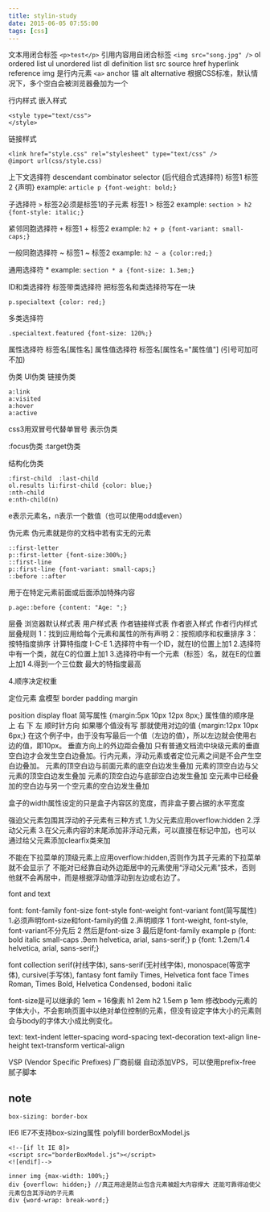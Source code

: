 ```yaml
---
title: stylin-study
date: 2015-06-05 07:55:00
tags: [css]
---
```


文本用闭合标签 `<p>test</p>`
引用内容用自闭合标签 `<img src="song.jpg" />`
ol ordered list
ul unordered list
dl definition list
src source
href hyperlink reference
img 是行内元素
`<a>` anchor 锚
alt alternative
根据CSS标准，默认情况下，多个空白会被浏览器叠加为一个

行内样式
嵌入样式

    <style type="text/css">
    </style>

链接样式

    <link href="style.css" rel="stylesheet" type="text/css" />
    @import url(css/style.css)

上下文选择符 descendant combinator selector (后代组合式选择符)
标签1 标签2 {声明}
example: `article p {font-weight: bold;}`

子选择符 `>` 标签2必须是标签1的子元素
标签1 > 标签2
example: `section > h2 {font-style: italic;}`

紧邻同胞选择符 `+`
标签1 + 标签2
example: `h2 + p {font-variant: small-caps;}`

一般同胞选择符 ~
标签1 ~ 标签2
example: `h2 ~ a {color:red;}`

通用选择符 *
example: `section * a {font-size: 1.3em;}`

ID和类选择符
标签带类选择符
把标签名和类选择符写在一块

    p.specialtext {color: red;}

多类选择符

    .specialtext.featured {font-size: 120%;}

属性选择符
标签名[属性名]
属性值选择符
标签名[属性名="属性值"] (引号可加可不加)

伪类
UI伪类
链接伪类

    a:link
    a:visited
    a:hover
    a:active

css3用双冒号代替单冒号 表示伪类

:focus伪类
:target伪类

结构化伪类

    :first-child  :last-child
    ol.results li:first-child {color: blue;}
    :nth-child
    e:nth-child(n)

e表示元素名，n表示一个数值（也可以使用odd或even）

伪元素
伪元素就是你的文档中若有实无的元素

    ::first-letter
    p::first-letter {font-size:300%;}
    ::first-line
    p::first-line {font-variant: small-caps;}
    ::before ::after

用于在特定元素前面或后面添加特殊内容

    p.age::before {content: "Age: ";}

层叠
浏览器默认样式表
用户样式表
作者链接样式表
作者嵌入样式
作者行内样式
层叠规则
1：找到应用给每个元素和属性的所有声明
2：按照顺序和权重排序
3：按特指度排序
计算特指度
I-C-E
1.选择符中有一个ID，就在I的位置上加1
2.选择符中有一个类，就在C的位置上加1
3.选择符中有一个元素（标签）名，就在E的位置上加1
4.得到一个三位数 最大的特指度最高

4.顺序决定权重

定位元素
盒模型
border padding margin

position display float
简写属性
{margin:5px 10px 12px 8px;}
属性值的顺序是 上 右 下 左 顺时针方向
如果哪个值没有写 那就使用对边的值
{margin:12px 10px 6px;} 在这个例子中，由于没有写最后一个值（左边的值），所以左边就会使用右边的值，即10px。
垂直方向上的外边距会叠加
只有普通文档流中块级元素的垂直空白边才会发生空白边叠加。行内元素，浮动元素或者定位元素之间是不会产生空白边叠加。
元素的顶空白边与前面元素的底空白边发生叠加
元素的顶空白边与父元素的顶空白边发生叠加
元素的顶空白边与底部空白边发生叠加
空元素中已经叠加的空白边与另一个空元素的空白边发生叠加

盒子的width属性设定的只是盒子内容区的宽度，而非盒子要占据的水平宽度

强迫父元素包围其浮动的子元素有三种方式
1.为父元素应用overflow:hidden
2.浮动父元素
3.在父元素内容的末尾添加非浮动元素，可以直接在标记中加，也可以通过给父元素添加clearfix类来加

不能在下拉菜单的顶级元素上应用overflow:hidden,否则作为其子元素的下拉菜单就不会显示了
不能对已经靠自动外边距居中的元素使用“浮动父元素”技术，否则他就不会再居中，而是根据浮动值浮动到左边或右边了。

font and text

font:
font-family
font-size
font-style
font-weight
font-variant
font(简写属性)
    1.必须声明font-size和font-family的值
    2.声明顺序
        1 font-weight, font-style, font-variant不分先后
        2 然后是font-size
        3 最后是font-family
        example p {font: bold italic small-caps .9em helvetica, arial, sans-serif;}
                p {font: 1.2em/1.4 helvetica, arial, sans-serif;}

font collection
    serif(衬线字体), sans-serif(无衬线字体), monospace(等宽字体), cursive(手写体), fantasy
    font family
        Times, Helvetica
        font face
        Times Roman, Times Bold, Helvetica Condensed, bodoni italic

font-size是可以继承的
1em = 16像素
h1 2em h2 1.5em p 1em
修改body元素的字体大小，不会影响页面中以绝对单位控制的元素，但没有设定字体大小的元素则会与body的字体大小成比例变化。

text:
text-indent
letter-spacing
word-spacing
text-decoration
text-align
line-height
text-transform
vertical-align


VSP (Vendor Specific Prefixes) 厂商前缀 自动添加VPS，可以使用prefix-free腻子脚本


## note

    box-sizing: border-box

IE6 IE7不支持box-sizing属性
polyfill borderBoxModel.js

    <!--[if lt IE 8]>
    <script src="borderBoxModel.js"></script>
    <![endif]-->

    inner img {max-width: 100%;}
    div {overflow: hidden;} //真正用途是防止包含元素被超大内容撑大 还能可靠得迫使父元素包含其浮动的子元素
    div {word-wrap: break-word;}
